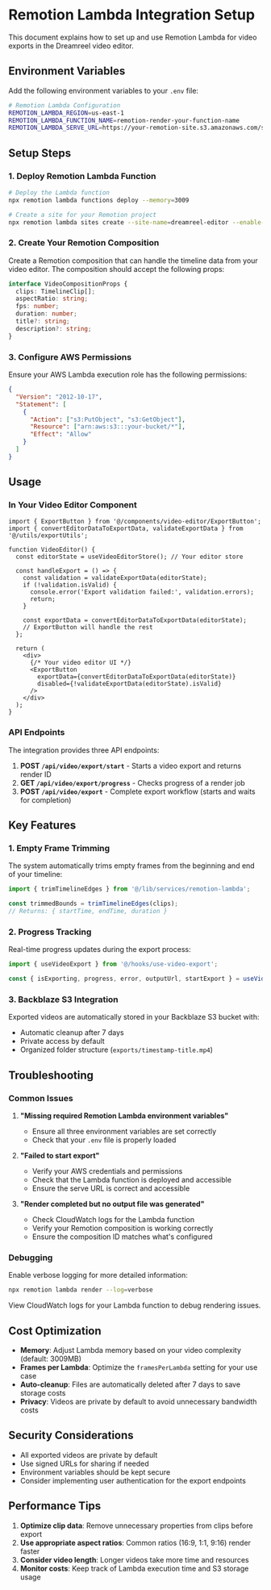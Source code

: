 # Remotion Lambda Integration Setup

This document explains how to set up and use Remotion Lambda for video exports in the Dreamreel video editor.

## Environment Variables

Add the following environment variables to your `.env` file:

```bash
# Remotion Lambda Configuration
REMOTION_LAMBDA_REGION=us-east-1
REMOTION_LAMBDA_FUNCTION_NAME=remotion-render-your-function-name
REMOTION_LAMBDA_SERVE_URL=https://your-remotion-site.s3.amazonaws.com/sites/your-site
```

## Setup Steps

### 1. Deploy Remotion Lambda Function

```bash
# Deploy the Lambda function
npx remotion lambda functions deploy --memory=3009

# Create a site for your Remotion project
npx remotion lambda sites create --site-name=dreamreel-editor --enable-folder-expiry
```

### 2. Create Your Remotion Composition

Create a Remotion composition that can handle the timeline data from your video editor. The composition should accept the following props:

```typescript
interface VideoCompositionProps {
  clips: TimelineClip[];
  aspectRatio: string;
  fps: number;
  duration: number;
  title?: string;
  description?: string;
}
```

### 3. Configure AWS Permissions

Ensure your AWS Lambda execution role has the following permissions:

```json
{
  "Version": "2012-10-17",
  "Statement": [
    {
      "Action": ["s3:PutObject", "s3:GetObject"],
      "Resource": ["arn:aws:s3:::your-bucket/*"],
      "Effect": "Allow"
    }
  ]
}
```

## Usage

### In Your Video Editor Component

```tsx
import { ExportButton } from '@/components/video-editor/ExportButton';
import { convertEditorDataToExportData, validateExportData } from '@/utils/exportUtils';

function VideoEditor() {
  const editorState = useVideoEditorStore(); // Your editor store
  
  const handleExport = () => {
    const validation = validateExportData(editorState);
    if (!validation.isValid) {
      console.error('Export validation failed:', validation.errors);
      return;
    }
    
    const exportData = convertEditorDataToExportData(editorState);
    // ExportButton will handle the rest
  };

  return (
    <div>
      {/* Your video editor UI */}
      <ExportButton 
        exportData={convertEditorDataToExportData(editorState)}
        disabled={!validateExportData(editorState).isValid}
      />
    </div>
  );
}
```

### API Endpoints

The integration provides three API endpoints:

1. **POST `/api/video/export/start`** - Starts a video export and returns render ID
2. **GET `/api/video/export/progress`** - Checks progress of a render job
3. **POST `/api/video/export`** - Complete export workflow (starts and waits for completion)

## Key Features

### 1. Empty Frame Trimming
The system automatically trims empty frames from the beginning and end of your timeline:

```typescript
import { trimTimelineEdges } from '@/lib/services/remotion-lambda';

const trimmedBounds = trimTimelineEdges(clips);
// Returns: { startTime, endTime, duration }
```

### 2. Progress Tracking
Real-time progress updates during the export process:

```typescript
import { useVideoExport } from '@/hooks/use-video-export';

const { isExporting, progress, error, outputUrl, startExport } = useVideoExport();
```

### 3. Backblaze S3 Integration
Exported videos are automatically stored in your Backblaze S3 bucket with:
- Automatic cleanup after 7 days
- Private access by default
- Organized folder structure (`exports/timestamp-title.mp4`)

## Troubleshooting

### Common Issues

1. **"Missing required Remotion Lambda environment variables"**
   - Ensure all three environment variables are set correctly
   - Check that your `.env` file is properly loaded

2. **"Failed to start export"**
   - Verify your AWS credentials and permissions
   - Check that the Lambda function is deployed and accessible
   - Ensure the serve URL is correct and accessible

3. **"Render completed but no output file was generated"**
   - Check CloudWatch logs for the Lambda function
   - Verify your Remotion composition is working correctly
   - Ensure the composition ID matches what's configured

### Debugging

Enable verbose logging for more detailed information:

```bash
npx remotion lambda render --log=verbose
```

View CloudWatch logs for your Lambda function to debug rendering issues.

## Cost Optimization

- **Memory**: Adjust Lambda memory based on your video complexity (default: 3009MB)
- **Frames per Lambda**: Optimize the `framesPerLambda` setting for your use case
- **Auto-cleanup**: Files are automatically deleted after 7 days to save storage costs
- **Privacy**: Videos are private by default to avoid unnecessary bandwidth costs

## Security Considerations

- All exported videos are private by default
- Use signed URLs for sharing if needed
- Environment variables should be kept secure
- Consider implementing user authentication for the export endpoints

## Performance Tips

1. **Optimize clip data**: Remove unnecessary properties from clips before export
2. **Use appropriate aspect ratios**: Common ratios (16:9, 1:1, 9:16) render faster
3. **Consider video length**: Longer videos take more time and resources
4. **Monitor costs**: Keep track of Lambda execution time and S3 storage usage 